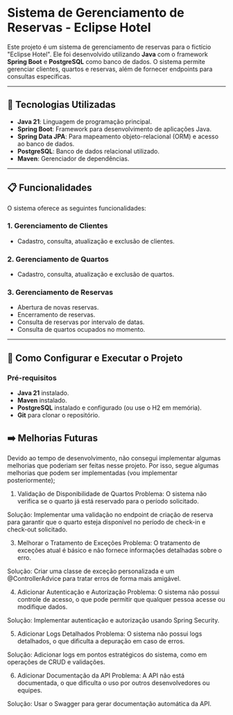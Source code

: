 # Sistema de Gerenciamento de Reservas - Eclipse Hotel

Este projeto é um sistema de gerenciamento de reservas para o fictício "Eclipse Hotel". Ele foi desenvolvido utilizando **Java** com o framework **Spring Boot** e **PostgreSQL** como banco de dados. O sistema permite gerenciar clientes, quartos e reservas, além de fornecer endpoints para consultas específicas.

---

## 🚀 Tecnologias Utilizadas

- **Java 21**: Linguagem de programação principal.
- **Spring Boot**: Framework para desenvolvimento de aplicações Java.
- **Spring Data JPA**: Para mapeamento objeto-relacional (ORM) e acesso ao banco de dados.
- **PostgreSQL**: Banco de dados relacional utilizado.
- **Maven**: Gerenciador de dependências.

---

## 📋 Funcionalidades

O sistema oferece as seguintes funcionalidades:

### 1. **Gerenciamento de Clientes**
- Cadastro, consulta, atualização e exclusão de clientes.

### 2. **Gerenciamento de Quartos**
- Cadastro, consulta, atualização e exclusão de quartos.

### 3. **Gerenciamento de Reservas**
- Abertura de novas reservas.
- Encerramento de reservas.
- Consulta de reservas por intervalo de datas.
- Consulta de quartos ocupados no momento.

---

## 🔧 Como Configurar e Executar o Projeto

### Pré-requisitos
- **Java 21** instalado.
- **Maven** instalado.
- **PostgreSQL** instalado e configurado (ou use o H2 em memória).
- **Git** para clonar o repositório.

## ➡️ Melhorias Futuras
Devido ao tempo de desenvolvimento, não consegui implementar algumas melhorias que poderiam ser feitas nesse projeto. Por isso, segue algumas melhorias que podem ser implementadas (vou implementar posteriormente);

1. Validação de Disponibilidade de Quartos
   Problema: O sistema não verifica se o quarto já está reservado para o período solicitado.

Solução: Implementar uma validação no endpoint de criação de reserva para garantir que o quarto esteja disponível no período de check-in e check-out solicitado.

3. Melhorar o Tratamento de Exceções
   Problema: O tratamento de exceções atual é básico e não fornece informações detalhadas sobre o erro.

Solução: Criar uma classe de exceção personalizada e um @ControllerAdvice para tratar erros de forma mais amigável.

4. Adicionar Autenticação e Autorização
   Problema: O sistema não possui controle de acesso, o que pode permitir que qualquer pessoa acesse ou modifique dados.

Solução: Implementar autenticação e autorização usando Spring Security.

5. Adicionar Logs Detalhados
   Problema: O sistema não possui logs detalhados, o que dificulta a depuração em caso de erros.

Solução: Adicionar logs em pontos estratégicos do sistema, como em operações de CRUD e validações.

6. Adicionar Documentação da API
   Problema: A API não está documentada, o que dificulta o uso por outros desenvolvedores ou equipes.

Solução: Usar o Swagger para gerar documentação automática da API.